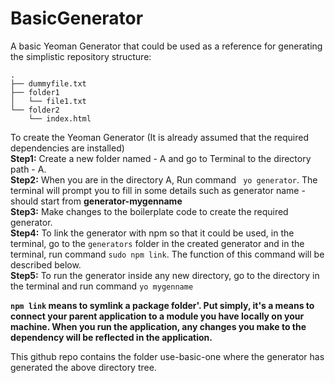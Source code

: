 # BasicGenerator
A basic Yeoman Generator that could be used as a reference for generating the simplistic repository structure:
```
.
├── dummyfile.txt
├── folder1
│   └── file1.txt
└── folder2
    └── index.html
```

To create the Yeoman Generator (It is already assumed that the required dependencies are installed) </br>
**Step1:** Create a new folder named - A and go to Terminal to the directory path - A.</br>
**Step2:** When you are in the directory A, Run command ``` yo generator```. The terminal will prompt you to fill in some details such as generator name - should start from **generator-mygenname** </br>
**Step3:** Make changes to the boilerplate code to create the required generator. </br>
**Step4:** To link the generator with npm so that it could be used, in the terminal, go to the ```generators``` folder in the created generator and in the terminal, run command ```sudo npm link```. The function of this command will be described below. </br> 
**Step5:** To run the generator inside any new directory, go to the directory in the terminal and run command ```yo mygenname``` </br>

 **```npm link``` means to symlink a package folder'. Put simply, it's a means to connect your parent application to a module you have locally on your machine. When you run the application, any changes you make to the dependency will be reflected in the application.**
 
 This github repo contains the folder use-basic-one where the generator has generated the above directory tree. 
 
